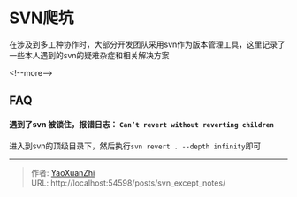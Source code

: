 # SVN爬坑


在涉及到多工种协作时，大部分开发团队采用svn作为版本管理工具，这里记录了一些本人遇到的svn的疑难杂症和相关解决方案

&lt;!--more--&gt;

## FAQ
#### 遇到了svn 被锁住，报错日志： `Can’t revert without reverting children`
进入到svn的顶级目录下，然后执行`svn revert . --depth infinity`即可

---

> 作者: [YaoXuanZhi](https://github.com/YaoXuanZhi)  
> URL: http://localhost:54598/posts/svn_except_notes/  

